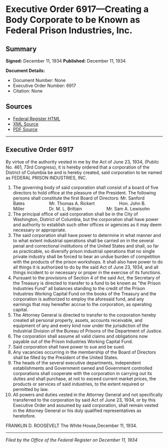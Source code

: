 # Executive Order 6917—Creating a Body Corporate to be Known as Federal Prison Industries, Inc.

## Summary

**Signed:** December 11, 1934
**Published:** December 11, 1934

**Document Details:**
- Document Number: None
- Executive Order Number: 6917
- Citation: None

## Sources
- [Federal Register HTML](https://www.presidency.ucsb.edu/documents/executive-order-6917-creating-body-corporate-be-known-federal-prison-industries-inc)
- [XML Source](None)
- [PDF Source](None)

---

## Executive Order 6917

By virtue of the authority vested in me by the Act of June 23, 1934, (Public No. 461, 73rd Congress), it is hereby ordered that a corporation of the District of Columbia be and is hereby created, said corporation to be named as
FEDERAL PRISON INDUSTRIES, INC.
1. The governing body of said corporation shall consist of a board of five directors to hold office at the pleasure of the President. The following persons shall constitute the first Board of Directors:
Mr. Sanford Bates                    Mr. Thomas A. Rickert                    Hon. John B. Miller                    Dr. M. L. Brittain                    Mr. Sam A. Lewisohn
2. The principal office of said corporation shall be in the City of Washington, District of Columbia, but the corporation shall have power and authority to establish such other offices or agencies as it may deem necessary or appropriate.
3. The said corporation shall have power to determine in what manner and to what extent industrial operations shall be carried on in the several penal and correctional institutions of the United States and shall, so far as practicable, so diversify prison industrial operations that no single private industry shall be forced to bear an undue burden of competition with the products of the prison workshops. It shall also have power to do all things it is authorized to do by the said Act of June 23, 1934, and all things incident to or necessary or proper in the exercise of its functions.
4. Pursuant to the provisions of Section 4 of the said Act, the Secretary of the Treasury is directed to transfer to a fund to be known as "the Prison Industries Fund" all balances standing to the credit of the Prison Industries Working Capital Fund on the books of the Treasury and the corporation is authorized to employ the aforesaid fund, and any earnings that may hereafter accrue to the corporation, as operating capital.
5. The Attorney General is directed to transfer to the corporation hereby created all personal property, assets, accounts receivable, and equipment of any and every kind now under the jurisdiction of the Industrial Division of the Bureau of Prisons of the Department of Justice.
6. The corporation shall assume all valid claims and obligations now payable out of the Prison Industries Working Capital Fund.
7. Said corporation shall have power to sue and be sued.
8. Any vacancies occurring in the membership of the Board of Directors shall be filled by the President of the United States.
9. The heads of the several executive departments, independent establishments and Government owned and Government controlled corporations shall cooperate with the corporation in carrying out its duties and shall purchase, at not to exceed current market prices, the products or services of said industries, to the extent required or permitted by law.
10. All powers and duties vested in the Attorney General and not specifically transferred to the corporation by said Act of June 23, 1934, or by this Executive Order and assumed by said corporation, shall remain vested in the Attorney General or his duly qualified representatives as heretofore.

FRANKLIN D. ROOSEVELT
The White House,December 11, 1934.

---

*Filed by the Office of the Federal Register on December 11, 1934*
